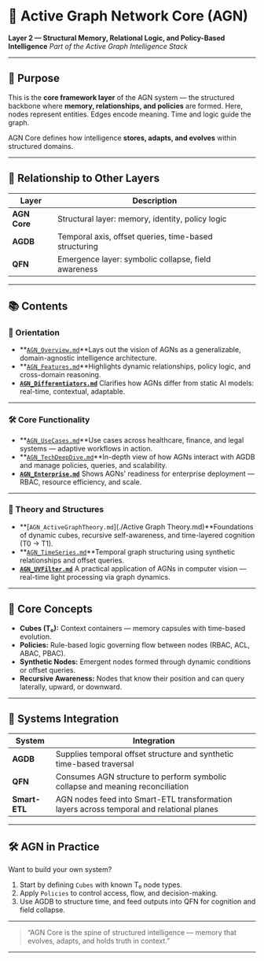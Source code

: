 # 🔩 Active Graph Network Core (AGN)

**Layer 2 — Structural Memory, Relational Logic, and Policy-Based Intelligence**
*Part of the Active Graph Intelligence Stack*

---

## 🧠 Purpose

This is the **core framework layer** of the AGN system — the structured backbone where **memory, relationships, and policies** are formed.
Here, nodes represent entities. Edges encode meaning. Time and logic guide the graph.

AGN Core defines how intelligence **stores, adapts, and evolves** within structured domains.

---

## 🔁 Relationship to Other Layers

| Layer              | Description                                           |
| ------------------ | ----------------------------------------------------- |
| **AGN Core** | Structural layer: memory, identity, policy logic      |
| **AGDB**     | Temporal axis, offset queries, time-based structuring |
| **QFN**      | Emergence layer: symbolic collapse, field awareness   |

---

## 📚 Contents

### 🔷 Orientation

- **[`AGN_Overview.md`](./1_Overview_and_Vision_of_AGNs.md)**Lays out the vision of AGNs as a generalizable, domain-agnostic intelligence architecture.
- **[`AGN_Features.md`](./2_Key_Features_and_Innovations.md)**Highlights dynamic relationships, policy logic, and cross-domain reasoning.
- **[`AGN_Differentiators.md`](./3_Differentiators_from_Traditional_AI.md)**
  Clarifies how AGNs differ from static AI models: real-time, contextual, adaptable.

---

### 🛠 Core Functionality

- **[`AGN_UseCases.md`](./4_Practical_Use_Cases_and_Domains.md)**Use cases across healthcare, finance, and legal systems — adaptive workflows in action.
- **[`AGN_TechDeepDive.md`](./5_Technical_Deep_Dive_into_AGNs_and_AGDB.md)**In-depth view of how AGNs interact with AGDB and manage policies, queries, and scalability.
- **[`AGN_Enterprise.md`](./6_Enterprise_Application_and_Scalability.md)**
  Shows AGNs' readiness for enterprise deployment — RBAC, resource efficiency, and scale.

---

### 📐 Theory and Structures

- **[`AGN_ActiveGraphTheory.md`](./Active Graph Theory.md)**Foundations of dynamic cubes, recursive self-awareness, and time-layered cognition (T0 → T1).
- **[`AGN_TimeSeries.md`](./AGDB_TimeSeries_data_Structure.md)**Temporal graph structuring using synthetic relationships and offset queries.
- **[`AGN_UVFilter.md`](./AGN_UV_Filter.md)**
  A practical application of AGNs in computer vision — real-time light processing via graph dynamics.

---

## 🧩 Core Concepts

- **Cubes (T₀):** Context containers — memory capsules with time-based evolution.
- **Policies:** Rule-based logic governing flow between nodes (RBAC, ACL, ABAC, PBAC).
- **Synthetic Nodes:** Emergent nodes formed through dynamic conditions or offset queries.
- **Recursive Awareness:** Nodes that know their position and can query laterally, upward, or downward.

---

## 🧬 Systems Integration

| System              | Integration                                                                               |
| ------------------- | ----------------------------------------------------------------------------------------- |
| **AGDB**      | Supplies temporal offset structure and synthetic time-based traversal                     |
| **QFN**       | Consumes AGN structure to perform symbolic collapse and meaning reconciliation            |
| **Smart-ETL** | AGN nodes feed into Smart-ETL transformation layers across temporal and relational planes |

---

## 🛠 AGN in Practice

Want to build your own system?

1. Start by defining `Cubes` with known T₀ node types.
2. Apply `Policies` to control access, flow, and decision-making.
3. Use AGDB to structure time, and feed outputs into QFN for cognition and field collapse.

---

> “AGN Core is the spine of structured intelligence — memory that evolves, adapts, and holds truth in context.”

---
